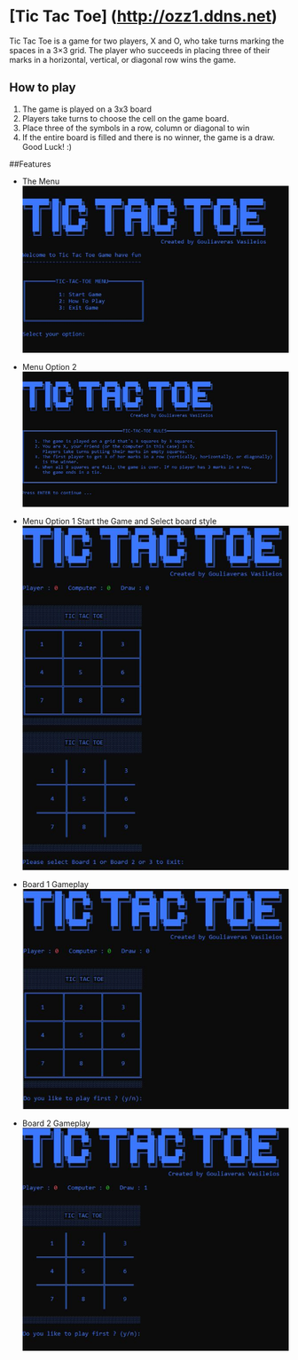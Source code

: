 # [Tic Tac Toe] (http://ozz1.ddns.net)

Tic Tac Toe is a game for two players, X and O, who take turns marking the spaces in a 3×3 grid. The player who succeeds in placing three of their marks in a horizontal, vertical, or diagonal row wins the game.

## How to play

1. The game is played on a 3x3 board
2. Players take turns to choose the cell on the game board.
3. Place three of the symbols in a row, column or diagonal to win
4. If the entire board is filled and there is no winner, the game is a draw. <br>
    Good Luck! :)

##Features

* The Menu
![Select Option](assets/readme-imgs/menu.jpg)

* Menu Option 2
![Menu Option  2](assets/readme-imgs/rules.jpg)

* Menu Option 1 Start the Game and Select board style
![Menu Option 1 Start the Game and Select board style](/assets/readme-imgs/board-select.jpg)

* Board 1 Gameplay
![Board 1](assets/readme-imgs/board1.jpg)

* Board 2 Gameplay
![Board 2](assets/readme-imgs/board2.jpg)
